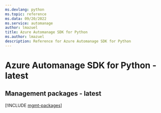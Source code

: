 ```yaml
---
ms.devlang: python
ms.topic: reference
ms.data: 09/20/2022
ms.service: automanage
author: lmazuel
title: Azure Automanage SDK for Python
ms.author: lmazuel
description: Reference for Azure Automanage SDK for Python
---
```

# Azure Automanage SDK for Python - latest

## Management packages - latest
[!INCLUDE [mgmt-packages](automanage-mgmt-index.md)]